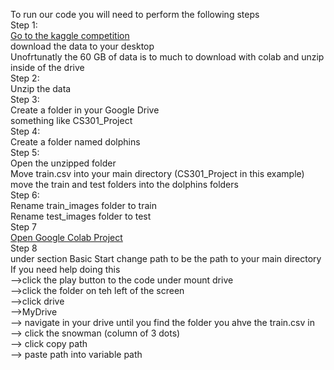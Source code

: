 To run our code you will need to perform the following steps  
Step 1:   
  [Go to the kaggle competition](https://www.kaggle.com/competitions/happy-whale-and-dolphin/data)  
  download the data to your desktop  
  Unofrtunatly the 60 GB of data is to much to download with colab and unzip inside of the drive  
Step 2:   
  Unzip the data   
Step 3:   
  Create a folder in your Google Drive     
  something like CS301_Project    
Step 4:    
  Create a folder named dolphins    
Step 5:   
  Open the unzipped folder  
  Move train.csv into your main directory (CS301_Project in this example)  
  move the train and test folders into the dolphins folders  
Step 6:  
  Rename train_images folder to train  
  Rename test_images folder to test  
Step 7  
    [Open Google Colab Project](https://colab.research.google.com/drive/1l85AEJSuupMJhqmNdX5zIeQ8aFhcad5e?authuser=2#scrollTo=wi815Pl96Tzz)  
Step 8  
  under section Basic Start change path to be the path to your main directory  
  If you need help doing this   
  -->click the play button to the code under mount drive  
  -->click the folder on teh left of the screen  
  -->click drive  
  -->MyDrive  
  --> navigate in your drive until you find the folder you ahve the train.csv in  
  --> click the snowman (column of 3 dots)  
  --> click copy path  
  --> paste path into variable path  
